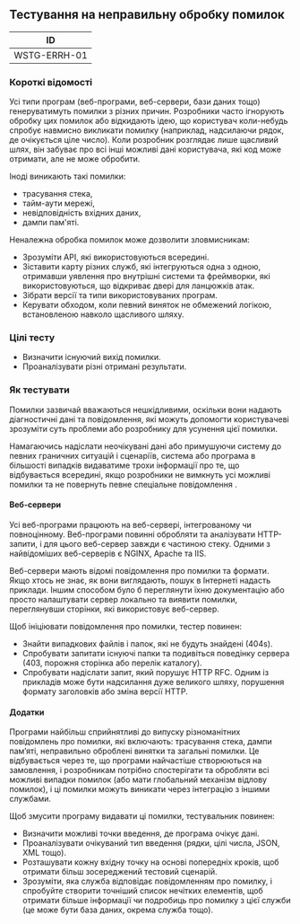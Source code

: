 ## Тестування на неправильну обробку помилок
| ID |
|---|
| WSTG-ERRH-01 |

### Короткі відомості
Усі типи програм (веб-програми, веб-сервери, бази даних тощо) генеруватимуть помилки з різних причин. Розробники часто ігнорують обробку цих помилок або відкидають ідею, що користувач коли-небудь спробує навмисно викликати помилку (наприклад, надсилаючи рядок, де очікується ціле число). Коли розробник розглядає лише щасливий шлях, він забуває про всі інші можливі дані користувача, які код може отримати, але не може обробити.

Іноді виникають такі помилки:

- трасування стека,
- тайм-аути мережі,
- невідповідність вхідних даних,
- дампи пам'яті.

Неналежна обробка помилок може дозволити зловмисникам:

- Зрозуміти API, які використовуються всередині.
- Зіставити карту різних служб, які інтегруються одна з одною, отримавши уявлення про внутрішні системи та фреймворки, які використовуються, що відкриває двері для ланцюжків атак.
- Зібрати версії та типи використовуваних програм.
- Керувати обходом, коли певний виняток не обмежений логікою, встановленою навколо щасливого шляху.

### Цілі тесту
- Визначити існуючий вихід помилки.
- Проаналізувати різні отримані результати.

### Як тестувати
Помилки зазвичай вважаються нешкідливими, оскільки вони надають діагностичні дані та повідомлення, які можуть допомогти користувачеві зрозуміти суть проблеми або розробнику для усунення цієї помилки.

Намагаючись надіслати неочікувані дані або примушуючи систему до певних граничних ситуацій і сценаріїв, система або програма в більшості випадків видаватиме трохи інформації про те, що відбувається всередині, якщо розробники не вимкнуть усі можливі помилки та не повернуть певне спеціальне повідомлення .

#### Веб-сервери
Усі веб-програми працюють на веб-сервері, інтегрованому чи повноцінному. Веб-програми повинні обробляти та аналізувати HTTP-запити, і для цього веб-сервер завжди є частиною стеку. Одними з найвідоміших веб-серверів є NGINX, Apache та IIS.

Веб-сервери мають відомі повідомлення про помилки та формати. Якщо хтось не знає, як вони виглядають, пошук в Інтернеті надасть приклади. Іншим способом було б переглянути їхню документацію або просто налаштувати сервер локально та виявити помилки, переглянувши сторінки, які використовує веб-сервер.

Щоб ініціювати повідомлення про помилки, тестер повинен:

- Знайти випадкових файлів і папок, які не будуть знайдені (404s).
- Спробувати запитати існуючі папки та подивіться поведінку сервера (403, порожня сторінка або перелік каталогу).
- Спробувати надіслати запит, який порушує HTTP RFC. Одним із прикладів може бути надсилання дуже великого шляху, порушення формату заголовків або зміна версії HTTP.

#### Додатки
Програми найбільш сприйнятливі до випуску різноманітних повідомлень про помилки, які включають: трасування стека, дампи пам’яті, неправильно оброблені винятки та загальні помилки. Це відбувається через те, що програми найчастіше створюються на замовлення, і розробникам потрібно спостерігати та обробляти всі можливі випадки помилок (або мати глобальний механізм відлову помилок), і ці помилки можуть виникати через інтеграцію з іншими службами.

Щоб змусити програму видавати ці помилки, тестувальник повинен:

- Визначити можливі точки введення, де програма очікує дані.
- Проаналізувати очікуваний тип введення (рядки, цілі числа, JSON, XML тощо).
- Розташувати кожну вхідну точку на основі попередніх кроків, щоб отримати більш зосереджений тестовий сценарій.
- Зрозуміти, яка служба відповідає повідомленням про помилку, і спробуйте створити точніший список нечітких елементів, щоб отримати більше інформації чи подробиць про помилку з цієї служби (це може бути база даних, окрема служба тощо).
